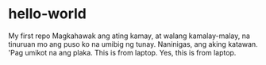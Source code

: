 # hello-world
My first repo
Magkahawak ang ating kamay, at walang kamalay-malay, na tinuruan mo ang puso ko na umibig ng tunay.
Naninigas, ang aking katawan. 'Pag umikot na ang plaka.
This is from laptop.
Yes, this is from laptop.
